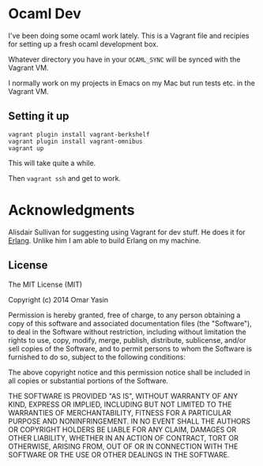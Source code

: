 # Ocaml Dev

I've been doing some ocaml work lately. This is a Vagrant file and recipies
for setting up a fresh ocaml development box.

Whatever directory you have in your `OCAML_SYNC` will be synced with the Vagrant
VM.

I normally work on my projects in Emacs on my Mac but run tests etc. in the
Vagrant VM.

## Setting it up

```
vagrant plugin install vagrant-berkshelf
vagrant plugin install vagrant-omnibus
vagrant up
```

This will take quite a while.

Then `vagrant ssh` and get to work.

# Acknowledgments

Alisdair Sullivan for suggesting using Vagrant for dev stuff. He does it for
[Erlang](https://github.com/talentdeficit/erlang-dev). Unlike him I am able to
build Erlang on my machine.

## License

The MIT License (MIT)

Copyright (c) 2014 Omar Yasin

Permission is hereby granted, free of charge, to any person obtaining a copy of
this software and associated documentation files (the "Software"), to deal in
the Software without restriction, including without limitation the rights to
use, copy, modify, merge, publish, distribute, sublicense, and/or sell copies of
the Software, and to permit persons to whom the Software is furnished to do so,
subject to the following conditions:

The above copyright notice and this permission notice shall be included in all
copies or substantial portions of the Software.

THE SOFTWARE IS PROVIDED "AS IS", WITHOUT WARRANTY OF ANY KIND, EXPRESS OR
IMPLIED, INCLUDING BUT NOT LIMITED TO THE WARRANTIES OF MERCHANTABILITY, FITNESS
FOR A PARTICULAR PURPOSE AND NONINFRINGEMENT. IN NO EVENT SHALL THE AUTHORS OR
COPYRIGHT HOLDERS BE LIABLE FOR ANY CLAIM, DAMAGES OR OTHER LIABILITY, WHETHER
IN AN ACTION OF CONTRACT, TORT OR OTHERWISE, ARISING FROM, OUT OF OR IN
CONNECTION WITH THE SOFTWARE OR THE USE OR OTHER DEALINGS IN THE SOFTWARE.
